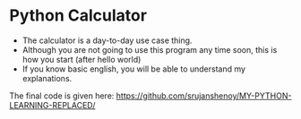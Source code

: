 # Python Calculator

+ The calculator is a day-to-day use case thing.
+ Although you are not going to use this program any time soon, this is how you start (after hello world)
+ If you know basic english, you will be able to understand my explanations.

The final code is given here: https://github.com/srujanshenoy/MY-PYTHON-LEARNING-REPLACED/